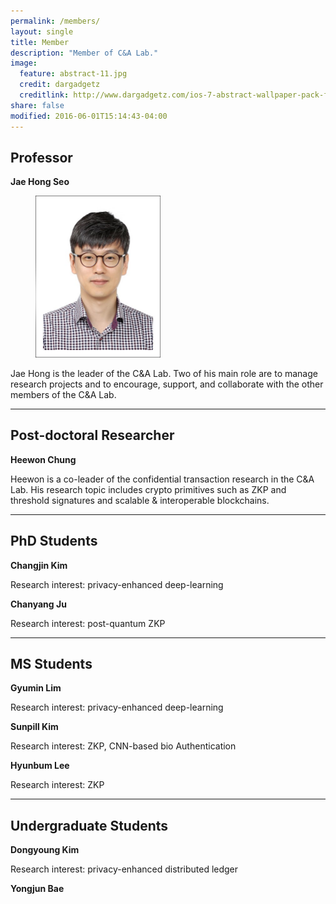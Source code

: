 ```yaml
---
permalink: /members/
layout: single
title: Member
description: "Member of C&A Lab."
image:
  feature: abstract-11.jpg
  credit: dargadgetz
  creditlink: http://www.dargadgetz.com/ios-7-abstract-wallpaper-pack-for-iphone-5-and-ipod-touch-retina/
share: false
modified: 2016-06-01T15:14:43-04:00
---
```

## Professor
**Jae Hong Seo**
<figure>
	<img src="/images/jaehongseo.jpg" width="200" alt="">
	<!-- <figcaption>Jae Hong Seo.</figcaption> -->
</figure>

Jae Hong is the leader of the C&A Lab. Two of his main role are to manage research projects and to encourage, support, and collaborate with the other members of the C&A Lab.

---

## Post-doctoral Researcher
**Heewon Chung**

Heewon is a co-leader of the confidential transaction research in the C&A Lab. His research topic includes crypto primitives such as ZKP and threshold signatures and scalable & interoperable blockchains.

---

## PhD Students
**Changjin Kim**

Research interest: privacy-enhanced deep-learning


**Chanyang Ju**

Research interest: post-quantum ZKP

---

## MS Students
**Gyumin Lim**

Research interest: privacy-enhanced deep-learning


**Sunpill Kim**

Research interest: ZKP, CNN-based bio Authentication


**Hyunbum Lee**

Research interest: ZKP

---

## Undergraduate Students
**Dongyoung Kim**

Research interest: privacy-enhanced distributed ledger


**Yongjun Bae**
